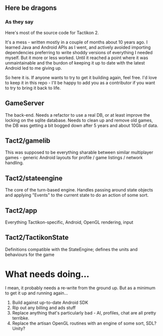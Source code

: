 
## Here be dragons
### As they say

Here's most of the source code for Tactikon 2.

It's a mess - written mostly in a couple of months about 10 years ago. I learned Java and Android APIs as I went, and actively avoided importing dependencies preferring to write shoddy versions of everything I needed myself.
But it more or less worked.
Until it reached a point where it was unmaintainable and the burdon of keeping it up to date with the latest Android led to me giving up.

So here it is. If anyone wants to try to get it building again, feel free. I'd love to keep it in this repo - I'll be happy to add you as a contributor if you want to try to bring it back to life.

## GameServer
The back-end. Needs a refactor to use a real DB, or at least improve the locking on the sqlite database. Needs to clean up and remove old games, the DB was getting a bit bogged down after 5 years and about 10Gb of data.

## Tact2/gamelib
This was supposed to be everything sharable between similar multiplayer games - generic Android layouts for profile / game listings / network handling.

## Tact2/stateengine
The core of the turn-based engine. Handles passing around state objects and applying "Events" to the current state to do an action of some sort.

## Tact2/app
Everything Tactikon-specific, Android, OpenGL rendering, input

## Tact2/TactikonState
Definitions compatible with the StateEngine; defines the units and behaviours for the game

# What needs doing...
I mean, it probably needs a re-write from the ground up. But as a minimum to get it up and running again...
1. Build against up-to-date Android SDK
2. Rip out any billing and ads stuff
3. Replace anything that's particularly bad - AI, profiles, chat are all pretty terribke.
4. Replace the artisan OpenGL routines with an engine of some sort, SDL? Unity?
   
